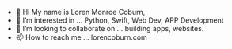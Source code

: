 - 👋 Hi My name is Loren Monroe Coburn,
- 👀 I’m interested in ... Python, Swift, Web Dev, APP Development
- 💞️ I’m looking to collaborate on ... building apps, websites.
- 📫 How to reach me ... lorencoburn.com





<!---
ThoseOneProductions/ThoseOneProductions is a ✨ special ✨ repository because its `README.md` (this file) appears on your GitHub profile.
You can click the Preview link to take a look at your changes.
--->
